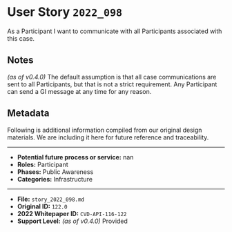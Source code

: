 
# User Story `2022_098` #

<!-- story-start -->As a Participant I want to communicate with all Participants associated with this case. <!-- story-end -->

## Notes ##

*(as of v0.4.0)*
The default assumption is that all case communications are sent to all Participants, but that is not a strict requirement. Any Participant can send a GI message at any time for any reason.


## Metadata ##

Following is additional information compiled from our original design materials.
We are including it here for future reference and traceability.

---

- **Potential future process or service:** nan
- **Roles:** Participant
- **Phases:** Public Awareness
- **Categories:** Infrastructure

---

- **File:** `story_2022_098.md`
- **Original ID:** `122.0`
- **2022 Whitepaper ID:** `CVD-API-116-122`
- **Support Level:** *(as of v0.4.0)* Provided

